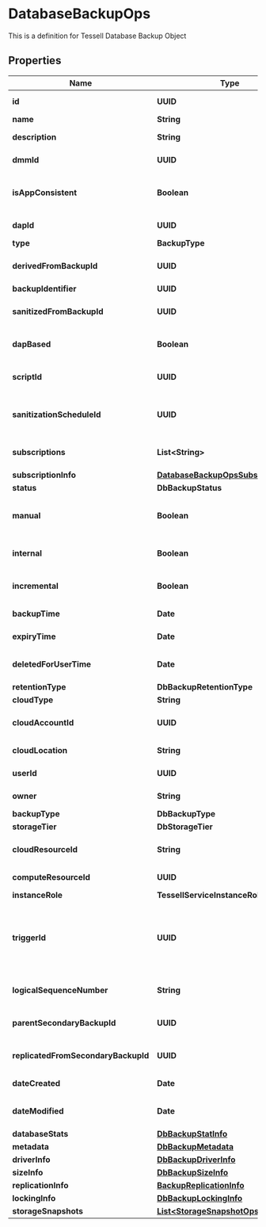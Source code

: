 

# DatabaseBackupOps

This is a definition for Tessell Database Backup Object

## Properties

Name | Type | Description | Notes
------------ | ------------- | ------------- | -------------
**id** | **UUID** | Tessell generated UUID for the entity |  [optional]
**name** | **String** | Name of the entity | 
**description** | **String** | Database Backup&#39;s description |  [optional]
**dmmId** | **UUID** | ID of Availability machine |  [optional]
**isAppConsistent** | **Boolean** | If the backup is app consistent and could be used for restore/clone |  [optional]
**dapId** | **UUID** | Associated Data Access Policy Id |  [optional]
**type** | **BackupType** |  |  [optional]
**derivedFromBackupId** | **UUID** | The source backup from which this backup is derived |  [optional]
**backupIdentifier** | **UUID** | Backup identifier |  [optional]
**sanitizedFromBackupId** | **UUID** | The source backup from which this backup is sanitized |  [optional]
**dapBased** | **Boolean** | Whether the sanitizedFromBackupId is DAP based |  [optional]
**scriptId** | **UUID** | Data Processing Script that is used to create this backup |  [optional]
**sanitizationScheduleId** | **UUID** | Sanitization Schedule Id which governed generation of the sanitized backup |  [optional]
**subscriptions** | **List&lt;String&gt;** | The subscriptions in which the backup is available |  [optional]
**subscriptionInfo** | [**DatabaseBackupOpsSubscriptionInfo**](DatabaseBackupOpsSubscriptionInfo.md) |  |  [optional]
**status** | **DbBackupStatus** |  |  [optional]
**manual** | **Boolean** | Specifies if Database Backup&#39;s is manually created on a user request |  [optional]
**internal** | **Boolean** | Specifies if Database Backup&#39;s is for internal use |  [optional]
**incremental** | **Boolean** | Specifies if Database Backup&#39;s is incremental |  [optional]
**backupTime** | **Date** | Database Backup capture time |  [optional]
**expiryTime** | **Date** | Database Backup expiry time |  [optional]
**deletedForUserTime** | **Date** | Timestamp when the database backup was deleted for user |  [optional]
**retentionType** | **DbBackupRetentionType** |  |  [optional]
**cloudType** | **String** | Cloud Type |  [optional]
**cloudAccountId** | **UUID** | Database Backup&#39;s Tessell cloud account identifier |  [optional]
**cloudLocation** | **String** | Database Backup&#39;s location in the cloud |  [optional]
**userId** | **UUID** | Database Backup user id |  [optional]
**owner** | **String** | Database Backup owner email address |  [optional]
**backupType** | **DbBackupType** |  |  [optional]
**storageTier** | **DbStorageTier** |  |  [optional]
**cloudResourceId** | **String** | The cloud resource identifier for underlying backup |  [optional]
**computeResourceId** | **UUID** | Associated Service Instance id |  [optional]
**instanceRole** | **TessellServiceInstanceRole** |  |  [optional]
**triggerId** | **UUID** | For TSM multi node service, snapshots are take for all nodes. These snapshots are bound together by single trigger uniquely identified by triggerId |  [optional]
**logicalSequenceNumber** | **String** | Database Backup&#39;s logical sequence number |  [optional]
**parentSecondaryBackupId** | **UUID** | The Database Backup to which this backup is referring |  [optional]
**replicatedFromSecondaryBackupId** | **UUID** | The Database Backup from which this backup is replicated |  [optional]
**dateCreated** | **Date** | Timestamp when the entity was created |  [optional]
**dateModified** | **Date** | Timestamp when the entity was last modified |  [optional]
**databaseStats** | [**DbBackupStatInfo**](DbBackupStatInfo.md) |  |  [optional]
**metadata** | [**DbBackupMetadata**](DbBackupMetadata.md) |  |  [optional]
**driverInfo** | [**DbBackupDriverInfo**](DbBackupDriverInfo.md) |  |  [optional]
**sizeInfo** | [**DbBackupSizeInfo**](DbBackupSizeInfo.md) |  |  [optional]
**replicationInfo** | [**BackupReplicationInfo**](BackupReplicationInfo.md) |  |  [optional]
**lockingInfo** | [**DbBackupLockingInfo**](DbBackupLockingInfo.md) |  |  [optional]
**storageSnapshots** | [**List&lt;StorageSnapshotOps&gt;**](StorageSnapshotOps.md) |  |  [optional]



